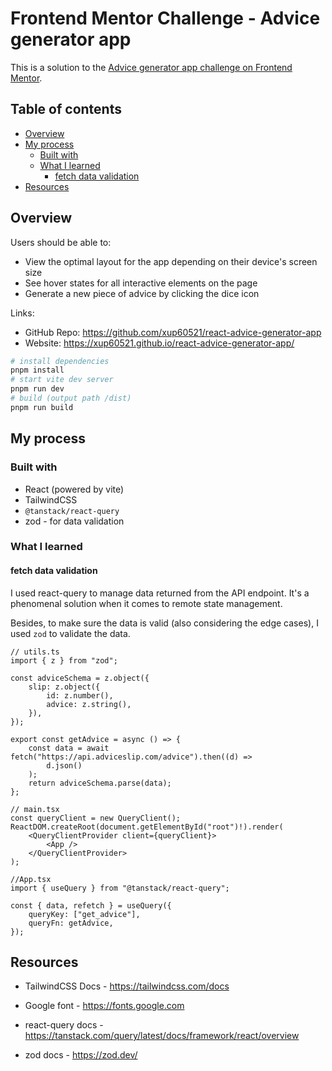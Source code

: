 # Frontend Mentor Challenge - Advice generator app

This is a solution to the [Advice generator app challenge on Frontend Mentor](https://www.frontendmentor.io/challenges/advice-generator-app-QdUG-13db).

## Table of contents

-   [Overview](#overview)
-   [My process](#my-process)
    -   [Built with](#built-with)
    -   [What I learned](#what-i-learned)
        -   [fetch data validation](#fetch-data-validation)
-   [Resources](#resources)

## Overview

Users should be able to:

-   View the optimal layout for the app depending on their device's screen size
-   See hover states for all interactive elements on the page
-   Generate a new piece of advice by clicking the dice icon

Links:

-   GitHub Repo: <https://github.com/xup60521/react-advice-generator-app>
-   Website: <https://xup60521.github.io/react-advice-generator-app/>

```bash
# install dependencies
pnpm install
# start vite dev server
pnpm run dev
# build (output path /dist)
pnpm run build
```

## My process

### Built with

-   React (powered by vite)
-   TailwindCSS
-   `@tanstack/react-query`
-   zod - for data validation

### What I learned

#### fetch data validation

I used react-query to manage data returned from the API endpoint. It's a phenomenal solution when it comes to remote state management.

Besides, to make sure the data is valid (also considering the edge cases), I used `zod` to validate the data.

```tsx
// utils.ts
import { z } from "zod";

const adviceSchema = z.object({
    slip: z.object({
        id: z.number(),
        advice: z.string(),
    }),
});

export const getAdvice = async () => {
    const data = await fetch("https://api.adviceslip.com/advice").then((d) =>
        d.json()
    );
    return adviceSchema.parse(data);
};

// main.tsx
const queryClient = new QueryClient();
ReactDOM.createRoot(document.getElementById("root")!).render(
    <QueryClientProvider client={queryClient}>
        <App />
    </QueryClientProvider>
);

//App.tsx
import { useQuery } from "@tanstack/react-query";

const { data, refetch } = useQuery({
    queryKey: ["get_advice"],
    queryFn: getAdvice,
});
```

## Resources
- TailwindCSS Docs - https://tailwindcss.com/docs

- Google font - https://fonts.google.com

- react-query docs - https://tanstack.com/query/latest/docs/framework/react/overview

- zod docs - https://zod.dev/